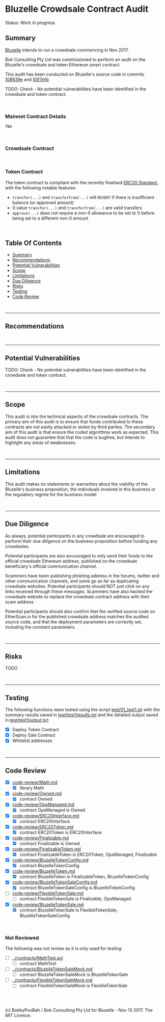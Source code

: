 # Bluzelle Crowdsale Contract Audit

Status: Work in progress

## Summary

[Bluzelle](https://bluzelle.com/) intends to run a crowdsale commencing in Nov 2017.

Bok Consulting Pty Ltd was commissioned to perform an audit on the Bluzelle's crowdsale and token Ethereum smart contract.

This audit has been conducted on Bluzelle's source code in commits
[108639e](https://github.com/njmurarka/ico-solidity/commit/108639ea9fa9299c4324ae11f5bbfc480596730e) and
[50f7efd](https://github.com/njmurarka/ico-solidity/commit/50f7efd4029bec6469449f9d388e7e729a1a892c).

TODO: Check - No potential vulnerabilities have been identified in the crowdsale and token contract.

<br />

### Mainnet Contract Details

`TBA`

<br />

### Crowdsale Contract

<br />

### Token Contract

The token contract is compliant with the recently finalised [ERC20 Standard](https://github.com/ethereum/EIPs/blob/master/EIPS/eip-20-token-standard.md),
with the following notable features:

* `transfer(...)` and `transferFrom(...)` will `REVERT` if there is insufficient balance (or approved amount)
* 0 value `transfer(...)` and `transferFrom(...)` are valid transfers
* `approve(...)` does not require a non-0 allowance to be set to 0 before being set to a different non-0 amount

<br />

## Table Of Contents

* [Summary](#summary)
* [Recommendations](#recommendations)
* [Potential Vulnerabilities](#potential-vulnerabilities)
* [Scope](#scope)
* [Limitations](#limitations)
* [Due Diligence](#due-diligence)
* [Risks](#risks)
* [Testing](#testing)
* [Code Review](#code-review)

<br />

<hr />

## Recommendations

<br />

<hr />

## Potential Vulnerabilities

TODO: Check - No potential vulnerabilities have been identified in the crowdsale and token contract.

<br />

<hr />

## Scope

This audit is into the technical aspects of the crowdsale contracts. The primary aim of this audit is to ensure that funds
contributed to these contracts are not easily attacked or stolen by third parties. The secondary aim of this audit is that
ensure the coded algorithms work as expected. This audit does not guarantee that that the code is bugfree, but intends to
highlight any areas of weaknesses.

<br />

<hr />

## Limitations

This audit makes no statements or warranties about the viability of the Bluzelle's business proposition, the individuals
involved in this business or the regulatory regime for the business model.

<br />

<hr />

## Due Diligence

As always, potential participants in any crowdsale are encouraged to perform their due diligence on the business proposition
before funding any crowdsales.

Potential participants are also encouraged to only send their funds to the official crowdsale Ethereum address, published on
the crowdsale beneficiary's official communication channel.

Scammers have been publishing phishing address in the forums, twitter and other communication channels, and some go as far as
duplicating crowdsale websites. Potential participants should NOT just click on any links received through these messages.
Scammers have also hacked the crowdsale website to replace the crowdsale contract address with their scam address.
 
Potential participants should also confirm that the verified source code on EtherScan.io for the published crowdsale address
matches the audited source code, and that the deployment parameters are correctly set, including the constant parameters.

<br />

<hr />

## Risks

TODO

<br />

<hr />

## Testing

The following functions were tested using the script [test/01_test1.sh](test/01_test1.sh) with the summary results saved
in [test/test1results.txt](test/test1results.txt) and the detailed output saved in [test/test1output.txt](test/test1output.txt):

* [x] Deploy Token Contract
* [x] Deploy Sale Contract
* [x] Whitelist addresses

<br />

<hr />

## Code Review

* [x] [code-review/Math.md](code-review/Math.md)
  * [x] library Math
* [x] [code-review/Owned.md](code-review/Owned.md)
  * [x] contract Owned
* [x] [code-review/OpsManaged.md](code-review/OpsManaged.md)
  * [x] contract OpsManaged is Owned
* [x] [code-review/ERC20Interface.md](code-review/ERC20Interface.md)
  * [x] contract ERC20Interface
* [x] [code-review/ERC20Token.md](code-review/ERC20Token.md)
  * [x] contract ERC20Token is ERC20Interface
* [x] [code-review/Finalizable.md](code-review/Finalizable.md)
  * [x] contract Finalizable is Owned
* [x] [code-review/FinalizableToken.md](code-review/FinalizableToken.md)
  * [x] contract FinalizableToken is ERC20Token, OpsManaged, Finalizable
* [x] [code-review/BluzelleTokenConfig.md](code-review/BluzelleTokenConfig.md)
  * [x] contract BluzelleTokenConfig
* [x] [code-review/BluzelleToken.md](code-review/BluzelleToken.md)
  * [x] contract BluzelleToken is FinalizableToken, BluzelleTokenConfig
* [x] [code-review/BluzelleTokenSaleConfig.md](code-review/BluzelleTokenSaleConfig.md)
  * [x] contract BluzelleTokenSaleConfig is BluzelleTokenConfig
* [ ] [code-review/FlexibleTokenSale.md](code-review/FlexibleTokenSale.md)
  * [ ] contract FlexibleTokenSale is Finalizable, OpsManaged
* [x] [code-review/BluzelleTokenSale.md](code-review/BluzelleTokenSale.md)
  * [x] contract BluzelleTokenSale is FlexibleTokenSale, BluzelleTokenSaleConfig

<br />

### Not Reviewed

The following was not review as it is only used for testing:

* [ ] [../contracts/MathTest.sol](../contracts/MathTest.sol)
  * [ ] contract MathTest
* [ ] [../contracts/BluzelleTokenSaleMock.md](../contracts/BluzelleTokenSaleMock.md)
  * [ ] contract BluzelleTokenSaleMock is BluzelleTokenSale
* [ ] [../contracts/FlexibleTokenSaleMock.md](../contracts/FlexibleTokenSaleMock.md)
  * [ ] contract FlexibleTokenSaleMock is FlexibleTokenSale

<br />

<br />

(c) BokkyPooBah / Bok Consulting Pty Ltd for Bluzelle - Nov 13 2017. The MIT Licence.
